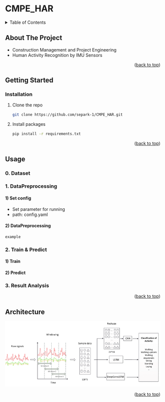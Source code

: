 # CMPE_HAR

<div id="top"></div>

<!-- TABLE OF CONTENTS -->
<details>
  <summary>Table of Contents</summary>
  <ol>
    <li>
      <a href="#about-the-project">About The Project</a></li>
    <li>
      <a href="#getting-started">Getting Started</a></li>
    <li>
      <a href="#usage">Usage</a></li>
    <li>
      <a href="#architecture">Architecture</a></li>
  </ol>
</details>


<!-- ABOUT THE PROJECT -->
## About The Project
* Construction Management and Project Engineering
* Human Activity Recognition by IMU Sensors
<p align="right">(<a href="#top">back to top</a>)</p>

<!-- GETTING STARTED -->
## Getting Started

### Installation

1. Clone the repo
   ```sh
   git clone https://github.com/separk-1/CMPE_HAR.git
   ```
2. Install packages
   ```sh
   pip install -r requirements.txt  
   ```

<p align="right">(<a href="#top">back to top</a>)</p>

<!-- USAGE EXAMPLES -->
## Usage
### 0. Dataset

### 1. DataPreprocessing
#### 1) Set config
* Set parameter for running
* path: config.yaml
#### 2) DataPreprocessing
```sh
example
```

### 2. Train & Predict
#### 1) Train
#### 2) Predict


### 3. Result Analysis
<p align="right">(<a href="#top">back to top</a>)</p>


<!-- Architecture -->
## Architecture
![Createplan](./image/architecture.png)

<p align="right">(<a href="#top">back to top</a>)</p>
